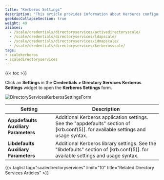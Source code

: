 ```yaml
---
title: "Kerberos Settings"
description: "This article provides information about Kerberos configuration screen settings."
geekdocCollapseSection: true
weight: 40
aliases:
  - /scale/credentials/directoryservices/activedirectoryscale/
  - /scale/credentials/directoryservices/ldapscale/
  - /scale/credentials/directoryservices/idmapscale/
  - /scale/credentials/directoryservices/kerberosscale/
tags:
- scalekerberos
- scaledirectoryservices
---
```


{{< toc >}}

Click an **Settings** in the **Credentials > Directory Services** **Kerberos Settings** widget to open the **Kerberos Settings** form.

![DirectoryServicesKerberosSettingsForm](/images/SCALE/22.02/DirectoryServicesKerberosSettingsForm.png "Kerberos Settings Form")

| Setting | Description |
|---------|-------|
| **Appdefaults Auxiliary Parameters** | Additional Kerberos application settings. See the "appdefaults" section of [krb.conf(5)]. for available settings and usage syntax. |
| **Libdefaults Auxiliary Parameters** | Additional Kerberos library settings. See the "libdefaults" section of [krb.conf(5)]. for available settings and usage syntax. | 

{{< taglist tag="scaledirectoryservices" limit="10" title="Related Directory Services Articles" >}}
